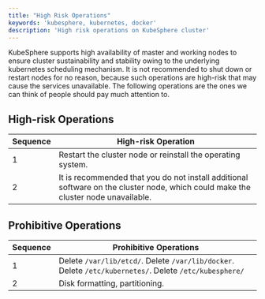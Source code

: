```yaml
---
title: "High Risk Operations"
keywords: 'kubesphere, kubernetes, docker'
description: 'High risk operations on KubeSphere cluster'
---
```


KubeSphere supports high availability of master and working nodes to ensure cluster sustainability and stability owing to the underlying kubernetes scheduling mechanism. It is not recommended to shut down or restart nodes for no reason, because such operations are high-risk that may cause the services unavailable. The following operations are the ones we can think of people should pay much attention to.

## High-risk Operations

| Sequence | High-risk Operation |
|---|---|
| 1 | Restart the cluster node or reinstall the operating system. |
| 2 | It is recommended that you do not install additional software on the cluster node, which could make the cluster node unavailable. |

## Prohibitive Operations

| Sequence | Prohibitive Operations |
|---|---|
| 1 | Delete `/var/lib/etcd/`. Delete `/var/lib/docker`. Delete `/etc/kubernetes/`.  Delete `/etc/kubesphere/` |
| 2 | Disk formatting, partitioning. |
